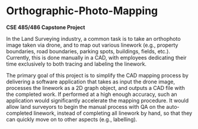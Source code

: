 # Orthographic-Photo-Mapping
**CSE 485/486 Capstone Project**

In the Land Surveying industry, a common task is to take an orthophoto image taken via drone, and to map out various linework (e.g., property boundaries, road boundaries, parking spots, buildings, fields, etc.). Currently, this is done manually in a CAD, with employees dedicating their time exclusively to both tracing and labeling the linework.

The primary goal of this project is to simplify the CAD mapping process by delivering a software application that takes as input the drone image, processes the linework as a 2D graph object, and outputs a CAD file with the completed work. If performed at a high enough accuracy, such an application would significantly accelerate the mapping procedure. It would allow land surveyors to begin the manual process with QA on the auto-completed linework, instead of completing all linework by hand, so that they can quickly move on to other aspects (e.g., labelling).

